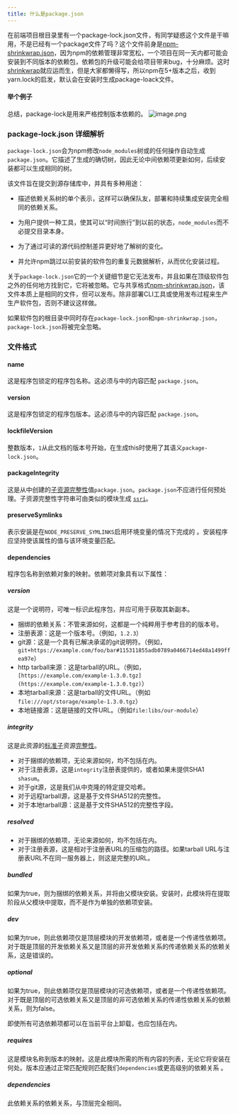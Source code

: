 ```yaml
---
title: 什么是package.json
---
```


在前端项目根目录里有一个package-lock.json文件，有同学疑惑这个文件是干嘛用，不是已经有一个package文件了吗？这个文件前身是[npm-shrinkwrap.json](https://docs.npmjs.com/cli/v6/configuring-npm/shrinkwrap-json)，因为npm的依赖管理非常宽松，一个项目在同一天内都可能会安装到不同版本的依赖包，依赖包的升级可能会给项目带来bug，十分麻烦。这时[shrinkwrap](https://docs.npmjs.com/cli/v6/configuring-npm/shrinkwrap-json)就应运而生，但是大家都懒得写，所以npm在5+版本之后，收到yarn.lock的启发，默认会在安装时生成package-loack文件。


#### 举个例子


总结，package-lock是用来严格控制版本依赖的。
![image.png](https://cdn.nlark.com/yuque/0/2020/png/203222/1605232592567-f28d7b88-b78d-40f8-b151-5dc907c4ad5c.png#align=left&display=inline&height=781&margin=%5Bobject%20Object%5D&name=image.png&originHeight=1562&originWidth=2840&size=532976&status=done&style=none&width=1420)


### package-lock.json 详细解析
`package-lock.json`会为npm修改`node_modules`树或的任何操作自动生成`package.json`。它描述了生成的确切树，因此无论中间依赖项更新如何，后续安装都可以生成相同的树。


该文件旨在提交到源存储库中，并具有多种用途：


- 描述依赖关系树的单个表示，这样可以确保队友，部署和持续集成安装完全相同的依赖关系。

- 为用户提供一种工具，使其可以“时间旅行”到以前的状态，`node_modules`而不必提交目录本身。

- 为了通过可读的源代码控制差异更好地了解树的变化。

- 并允许npm跳过以前安装的软件包的重复元数据解析，从而优化安装过程。



关于`package-lock.json`它的一个关键细节是它无法发布，并且如果在顶级软件包之外的任何地方找到它，它将被忽略。它与共享格式[npm-shrinkwrap.json](https://docs.npmjs.com/cli/v6/configuring-npm/shrinkwrap-json)，该文件本质上是相同的文件，但可以发布。除非部署CLI工具或使用发布过程来生产生产软件包，否则不建议这样做。


如果软件包的根目录中同时存在`package-lock.json`和`npm-shrinkwrap.json`，`package-lock.json`将被完全忽略。
### 文件格式
#### name
这是程序包锁定的程序包名称。这必须与中的内容匹配 `package.json`。
#### version
这是程序包锁定的程序包版本。这必须与中的内容匹配 `package.json`。
#### lockfileVersion
整数版本，`1`从此文档的版本号开始，在生成this时使用了其语义`package-lock.json`。
#### packageIntegrity
这是从中创建的[子资源完整性](https://w3c.github.io/webappsec/specs/subresourceintegrity/)值`package.json`。`package.json`不应进行任何预处理。子资源完整性字符串可由类似的模块生成 [`ssri`](https://www.npmjs.com/package/ssri)。
#### preserveSymlinks
表示安装是在`NODE_PRESERVE_SYMLINKS`启用环境变量的情况下完成的 。安装程序应坚持使该属性的值与该环境变量匹配。
#### dependencies
程序包名称到依赖对象的映射。依赖项对象具有以下属性：
##### version
这是一个说明符，可唯一标识此程序包，并应可用于获取其新副本。

- 捆绑的依赖关系：不管来源如何，这都是一个纯粹用于参考目的的版本号。
- 注册表源：这是一个版本号。（例如，`1.2.3`）
- git源：这是一个具有已解决承诺的git说明符。（例如，`git+https://example.com/foo/bar#115311855adb0789a0466714ed48a1499ffea97e`）
- http tarball来源：这是tarball的URL。（例如，`[https://example.com/example-1.3.0.tgz](https://example.com/example-1.3.0.tgz)`）
- 本地tarball来源：这是tarball的文件URL。（例如`file:///opt/storage/example-1.3.0.tgz`）
- 本地链接源：这是链接的文件URL。（例如`file:libs/our-module`）
##### integrity
这是此资源的[标准子](https://w3c.github.io/webappsec/specs/subresourceintegrity/)资源[完整性](https://w3c.github.io/webappsec/specs/subresourceintegrity/)。

- 对于捆绑的依赖项，无论来源如何，均不包括在内。
- 对于注册表源，这是`integrity`注册表提供的，或者如果未提供SHA1 `shasum`。
- 对于git源，这是我们从中克隆的特定提交哈希。
- 对于远程tarball源，这是基于文件SHA512的完整性。
- 对于本地tarball源：这是基于文件SHA512的完整性字段。
##### resolved

- 对于捆绑的依赖项，无论来源如何，均不包括在内。
- 对于注册表源，这是相对于注册表URL的压缩包的路径。如果tarball URL与注册表URL不在同一服务器上，则这是完整的URL。
##### bundled
如果为true，则为捆绑的依赖关系，并将由父模块安装。安装时，此模块将在提取阶段从父模块中提取，而不是作为单独的依赖项安装。
##### dev
如果为true，则此依赖项仅是顶层模块的开发依赖项，或者是一个传递性依赖项。对于既是顶层的开发依赖关系又是顶层的非开发依赖关系的传递依赖关系的依赖关系，这是错误的。
##### optional
如果为true，则此依赖项仅是顶层模块的可选依赖项，或者是一个传递性依赖项。对于既是顶层的可选依赖关系又是顶层的非可选依赖关系的传递性依赖关系的依赖关系，则为false。


即使所有可选依赖项都可以在当前平台上卸载，也应包括在内。
##### requires
这是模块名称到版本的映射。这是此模块所需的所有内容的列表，无论它将安装在何处。版本应通过正常匹配规则匹配我们`dependencies`或更高级别的依赖关系 。
##### dependencies
此依赖关系的依赖关系，与顶层完全相同。
